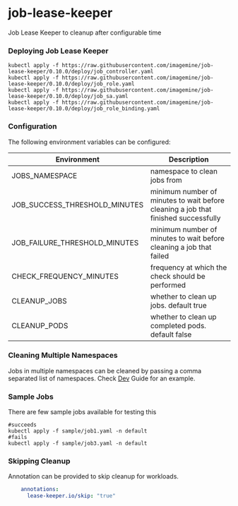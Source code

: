 # job-lease-keeper
Job Lease Keeper to cleanup after configurable time



### Deploying Job Lease Keeper

```
kubectl apply -f https://raw.githubusercontent.com/imagemine/job-lease-keeper/0.10.0/deploy/job_controller.yaml
kubectl apply -f https://raw.githubusercontent.com/imagemine/job-lease-keeper/0.10.0/deploy/job_role.yaml
kubectl apply -f https://raw.githubusercontent.com/imagemine/job-lease-keeper/0.10.0/deploy/job_sa.yaml
kubectl apply -f https://raw.githubusercontent.com/imagemine/job-lease-keeper/0.10.0/deploy/job_role_binding.yaml
```

### Configuration

The following environment variables can be configured:

|Environment|Description|
|-----------|-----------|
|JOBS_NAMESPACE |namespace to clean jobs from|
|JOB_SUCCESS_THRESHOLD_MINUTES|minimum number of minutes to wait before cleaning a job that finished successfully |
|JOB_FAILURE_THRESHOLD_MINUTES|minimum number of minutes to wait before cleaning a job that failed |
|CHECK_FREQUENCY_MINUTES |frequency at which the check should be performed |
|CLEANUP_JOBS|whether to clean up jobs. default true|
|CLEANUP_PODS|whether to clean up completed pods. default false|


### Cleaning Multiple Namespaces 
Jobs in multiple namespaces can be cleaned by passing a comma separated list of namespaces.
Check [Dev](DEV.md) Guide for an example.

### Sample Jobs
There are few sample jobs available for testing this
```
#succeeds
kubectl apply -f sample/job1.yaml -n default
#fails
kubectl apply -f sample/job3.yaml -n default
```
### Skipping Cleanup
Annotation can be provided to skip cleanup for workloads.

```yaml
    annotations:
      lease-keeper.io/skip: "true"
```

